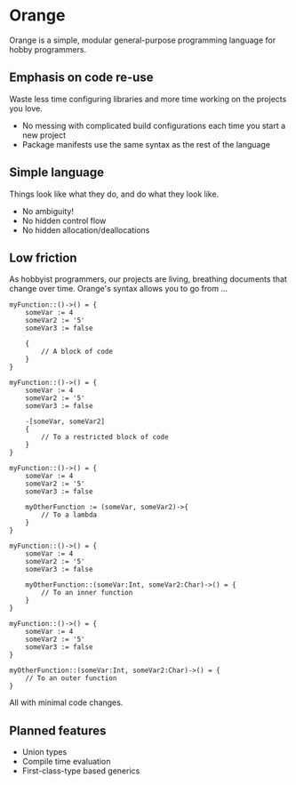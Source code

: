 # Orange
Orange is a simple, modular general-purpose programming language for hobby programmers.

## Emphasis on code re-use
Waste less time configuring libraries and more time working on the projects you love.
- No messing with complicated build configurations each time you start a new project
- Package manifests use the same syntax as the rest of the language

## Simple language
Things look like what they do, and do what they look like.
- No ambiguity!
- No hidden control flow
- No hidden allocation/deallocations

## Low friction
As hobbyist programmers, our projects are living, breathing documents that change over time. Orange's syntax allows you to go from ...
```
myFunction::()->() = {
    someVar := 4
    someVar2 := '5'
    someVar3 := false

    {
        // A block of code
    }
}
```
```
myFunction::()->() = {
    someVar := 4
    someVar2 := '5'
    someVar3 := false

    -[someVar, someVar2]
    {
        // To a restricted block of code
    }
}
```
```
myFunction::()->() = {
    someVar := 4
    someVar2 := '5'
    someVar3 := false

    myOtherFunction := (someVar, someVar2)->{
        // To a lambda
    }
}
```
```
myFunction::()->() = {
    someVar := 4
    someVar2 := '5'
    someVar3 := false

    myOtherFunction::(someVar:Int, someVar2:Char)->() = {
        // To an inner function
    }
}
```
```
myFunction::()->() = {
    someVar := 4
    someVar2 := '5'
    someVar3 := false
}

myOtherFunction::(someVar:Int, someVar2:Char)->() = {
    // To an outer function
}
```
All with minimal code changes.

## Planned features
- Union types
- Compile time evaluation
- First-class-type based generics